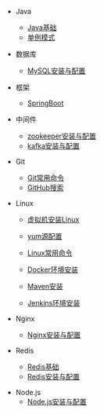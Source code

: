 - Java
  - [Java基础](article/Java/Java基础.md)
  - [单例模式](article/Java/单例模式.md)
- 数据库
  
  - [MySQL安装与配置](article/MySQL/MySQL安装与配置.md)
- 框架
  
  - [SpringBoot](article/frame/springboot.md)
- 中间件
  - [zookeeper安装与配置](article/Middleware/zookeeper安装与配置.md)
  - [kafka安装与配置](article/Middleware/kafka安装与配置.md)
- Git
  - [Git常用命令](article/git/Git常用命令.md)
  - [GitHub搜索](article/git/GitHub搜索.md)
- Linux
  - [虚拟机安装Linux](article/Linux/虚拟机安装Linux.md)
  
  - [yum源配置](article/Linux/yum源配置.md)
  
  - [Linux常用命令](article/Linux/Linux常用命令.md)
  
  - [Docker环境安装](article/Linux/docker环境安装.md)
  
  - [Maven安装](article/Linux/Maven工具安装.md)
  
  - [Jenkins环境安装](article/Linux/jenkins环境安装.md)
  
- Nginx
  
  - [Nginx安装与配置](article/Nginx/Nginx安装与配置.md)
- Redis
  - [Redis基础](article/Redis/Redis基础.md)
  - [Redis安装与配置](article/Redis/Redis安装与配置.md)

* Node.js
  * [Node.js安装与配置](article/Node.js/Node.js压缩版安装与配置.md)
